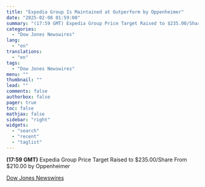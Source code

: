 ```yaml
---
title: "Expedia Group Is Maintained at Outperform by Oppenheimer"
date: "2025-02-08 01:59:00"
summary: "(17:59 GMT) Expedia Group Price Target Raised to $235.00/Share From $210.00 by Oppenheimer"
categories:
  - "Dow Jones Newswires"
lang:
  - "en"
translations:
  - "en"
tags:
  - "Dow Jones Newswires"
menu: ""
thumbnail: ""
lead: ""
comments: false
authorbox: false
pager: true
toc: false
mathjax: false
sidebar: "right"
widgets:
  - "search"
  - "recent"
  - "taglist"
---
```


**(17:59 GMT)** Expedia Group Price Target Raised to $235.00/Share From $210.00 by Oppenheimer

[Dow Jones Newswires](https://www.tradingview.com/news/DJN_DN20250207008855:0/)
